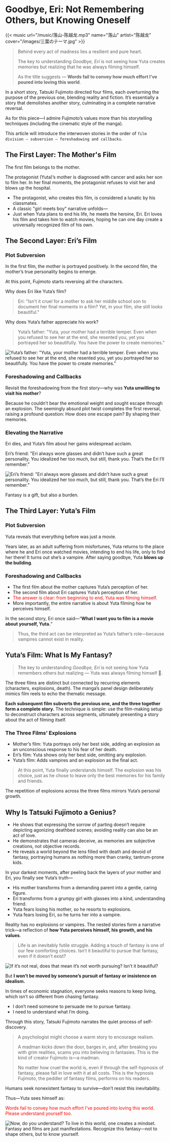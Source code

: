 # Goodbye, Eri: Not Remembering Others, but Knowing Oneself


{{< music url="/music/落山-陈越龙.mp3" name="落山" artist="陈越龙" cover="/images/三葉のテーマ.jpg" >}}

> Behind every act of madness lies a resilient and pure heart.
>
> The key to understanding *Goodbye, Eri* is not seeing how Yuta creates memories but realizing that he was always filming himself.
>
> As the title suggests — **Words fail to convey how much effort I’ve poured into loving this world**.

In a short story, Tatsuki Fujimoto directed four films, each overturning the purpose of the previous one, blending reality and fiction. It’s essentially a story that demolishes another story, culminating in a complete narrative reversal.

As for this piece—I admire Fujimoto’s values more than his storytelling techniques (including the cinematic style of the manga).

This article will introduce the interwoven stories in the order of `film division – subversion – foreshadowing and callbacks`.

## The First Layer: The Mother's Film

The first film belongs to the mother.

The protagonist (Yuta)’s mother is diagnosed with cancer and asks her son to film her. In her final moments, the protagonist refuses to visit her and blows up the hospital.

- The protagonist, who creates this film, is considered a lunatic by his classmates.
- A classic "girl meets boy" narrative unfolds—
- Just when Yuta plans to end his life, he meets the heroine, Eri. Eri loves his film and takes him to watch movies, hoping he can one day create a universally recognized film of his own.

## The Second Layer: Eri’s Film

### Plot Subversion

In the first film, the mother is portrayed positively. In the second film, the mother’s true personality begins to emerge.

At this point, Fujimoto starts reversing all the characters.

Why does Eri like Yuta’s film?

> Eri: "Isn't it cruel for a mother to ask her middle school son to document her final moments in a film? Yet, in your film, she still looks beautiful."

Why does Yuta’s father appreciate his work?

> Yuta’s father: "Yuta, your mother had a terrible temper. Even when you refused to see her at the end, she resented you, yet you portrayed her so beautifully. You have the power to create memories."

![Yuta’s father: "Yuta, your mother had a terrible temper. Even when you refused to see her at the end, she resented you, yet you portrayed her so beautifully. You have the power to create memories."](/img/再见绘梨.zh-cn-20240523115422923.webp)

### Foreshadowing and Callbacks

Revisit the foreshadowing from the first story—why was **Yuta unwilling to visit his mother**?

Because he couldn’t bear the emotional weight and sought escape through an explosion. The seemingly absurd plot twist completes the first reversal, raising a profound question: How does one escape pain? By shaping their memories.

### Elevating the Narrative

Eri dies, and Yuta’s film about her gains widespread acclaim.

Eri’s friend: "Eri always wore glasses and didn’t have such a great personality. You idealized her too much, but still, thank you. That’s the Eri I’ll remember."

![Eri’s friend: "Eri always wore glasses and didn’t have such a great personality. You idealized her too much, but still, thank you. That’s the Eri I’ll remember."](/img/再见绘梨.zh-cn-20240523115442574.webp)

Fantasy is a gift, but also a burden.

## The Third Layer: Yuta’s Film

### Plot Subversion

Yuta reveals that everything before was just a movie.

Years later, as an adult suffering from misfortunes, Yuta returns to the place where he and Eri once watched movies, intending to end his life, only to find her there! It turns out she’s a vampire. After saying goodbye, Yuta **blows up the building**.

### Foreshadowing and Callbacks

- The first film about the mother captures Yuta’s perception of her.
- The second film about Eri captures Yuta’s perception of her.
- <font color="#ff0000">The answer is clear: from beginning to end, Yuta was filming himself.</font>
- More importantly, the entire narrative is about Yuta filming how he perceives himself.

In the second story, Eri once said—“**What I want you to film is a movie about yourself, Yuta.**”

> Thus, the third act can be interpreted as Yuta’s father’s role—because vampires cannot exist in reality.

## Yuta’s Film: What Is My Fantasy?

> The key to understanding *Goodbye, Eri* is not seeing how Yuta remembers others but realizing — Yuta was always filming himself 🤧.

The three films are distinct but connected by recurring elements (characters, explosions, death). The manga’s panel design deliberately mimics film reels to echo the thematic message.

**Each subsequent film subverts the previous one, and the three together form a complete story.** The technique is simple: use the film-making setup to deconstruct characters across segments, ultimately presenting a story about the act of filming itself.

### The Three Films’ Explosions

- Mother’s film: Yuta portrays only her best side, adding an explosion as an unconscious response to his fear of her death.
- Eri’s film: Yuta shows only her best side, omitting any explosion.
- Yuta’s film: Adds vampires and an explosion as the final act.

> At this point, Yuta finally understands himself. The explosion was his choice, just as he chose to leave only the best memories for his family and friends.

The repetition of explosions across the three films mirrors Yuta’s personal growth.

## Why Is Tatsuki Fujimoto a Genius?

- He shows that expressing the sorrow of parting doesn’t require depicting agonizing deathbed scenes; avoiding reality can also be an act of love.
- He demonstrates that cameras deceive, as memories are subjective creations, not objective records.
- He reveals a world beyond the lens filled with death and devoid of fantasy, portraying humans as nothing more than cranky, tantrum-prone kids.

In your darkest moments, after peeling back the layers of your mother and Eri, you finally see Yuta’s truth—

- His mother transforms from a demanding parent into a gentle, caring figure.
- Eri transforms from a grumpy girl with glasses into a kind, understanding friend.
- Yuta fears losing his mother, so he resorts to explosions.
- Yuta fears losing Eri, so he turns her into a vampire.

Reality has no explosions or vampires. The nested stories form a narrative trick—a reflection of **how Yuta perceives himself, his growth, and his values**.

> Life is an inevitably futile struggle. Adding a touch of fantasy is one of our few comforting choices. Isn’t it beautiful to pursue that fantasy, even if it doesn’t exist?

![If it’s not real, does that mean it’s not worth pursuing? Isn’t it beautiful?](/img/再见绘梨.zh-cn-20240523115506321.webp)

But **I won’t be moved by someone’s pursuit of fantasy or insistence on idealism.**

In times of economic stagnation, everyone seeks reasons to keep living, which isn’t so different from chasing fantasy.

- I don’t need someone to persuade me to pursue fantasy.
- I need to understand what I’m doing.

Through this story, Tatsuki Fujimoto narrates the quiet process of self-discovery.

> A psychologist might choose a warm story to encourage realism.
>
> A madman kicks down the door, barges in, and, after breaking you with grim realities, scams you into believing in fantasies. This is the kind of creator Fujimoto is—a madman.
>
> No matter how cruel the world is, even if through the self-hypnosis of fantasy, please fall in love with it at all costs. This is the hypnosis Fujimoto, the peddler of fantasy films, performs on his readers.

Humans seek nonexistent fantasy to survive—don’t resist this inevitability.

Thus—Yuta sees himself as:

<font color="#ff0000">Words fail to convey how much effort I’ve poured into loving this world. Please understand yourself too.</font>

![Now, do you understand? To live in this world, one creates a mindset. Fantasy and films are just manifestations. Recognize this fantasy—not to shape others, but to know yourself.](/img/再见绘梨.zh-cn-20240523115526326.webp)

